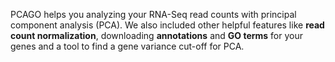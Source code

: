  PCAGO helps you analyzing your RNA-Seq read counts with principal component analysis (PCA). We also included other helpful features like **read count normalization**, downloading **annotations** and **GO terms** for your genes and a tool to find a gene variance cut-off for PCA.
